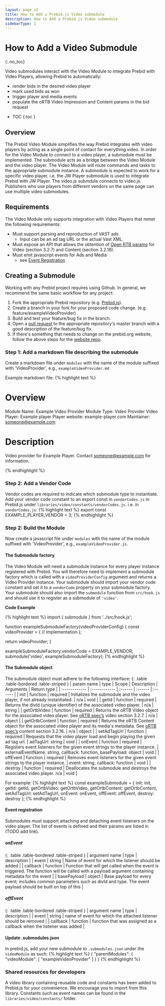 ```yaml
---
layout: page_v2
title: How to Add a Prebid.js Video submodule
description: How to Add a Prebid.js Video submodule
sidebarType: 1
---
```


# How to Add a Video Submodule
{:.no_toc}

Video submodules interact with the Video Module to integrate Prebid with Video Players, allowing Prebid to automatically:
- render bids in the desired video player
- mark used bids as won
- trigger player and media events
- populate the oRTB Video Impression and Content params in the bid request

* TOC
  {:toc }

## Overview

The Prebid Video Module simplifies the way Prebid integrates with video players by acting as a single point of contact for everything video.
In order for the Video Module to connect to a video player, a submodule must be implemented. The submodule acts as a bridge between the Video Module and the video player.
The Video Module will route commands and tasks to the appropriate submodule instance.
A submodule is expected to work for a specific video player. i.e. the JW Player submodule is used to integrate Prebid with JW Player. The video.js submdule connects to video.js. 
Publishers who use players from different vendors on the same page can use multiple video submodules.

## Requirements

The Video Module only supports integration with Video Players that mmet the following requirements:
- Must support parsing and reproduction of VAST ads
  - Input can be an ad tag URL or the actual Vast XML.
- Must expose an API that allows the obtention of [Open RTB params](https://www.iab.com/wp-content/uploads/2016/03/OpenRTB-API-Specification-Version-2-5-FINAL.pdf) for Video (section 3.2.7) and Content (section 3.2.16).
- Must emit javascript events for Ads and Media
  - see [Event Registration](#event-registration)

## Creating a Submodule

Working with any Prebid project requires using Github. In general, we recommend the same basic workflow for any project:

1. Fork the appropriate Prebid repository (e.g. [Prebid.js](https://github.com/prebid/Prebid.js)).
2. Create a branch in your fork for your proposed code change. (e.g. feature/exampleVideoProvider)
3. Build and test your feature/bug fix in the branch.
4. Open a [pull request](https://help.github.com/en/desktop/contributing-to-projects/creating-a-pull-request) to the appropriate repository's master branch with a good description of the feature/bug fix.
5. If there's something that needs to change on the prebid.org website, follow the above steps for the [website repo](https://github.com/prebid/prebid.github.io).

### Step 1: Add a markdown file describing the submodule

Create a markdown file under `modules` with the name of the module suffixed with 'VideoProvider', e.g., `exampleVideoProvider.md`

Example markdown file:
{% highlight text %}
# Overview

Module Name: Example Video Provider
Module Type: Video Provider
Video Player: Example player
Player website: example-player.com
Maintainer: someone@example.com

# Description

Video provider for Example Player. Contact someone@example.com for information.

{% endhighlight %}

### Step 2: Add a Vendor Code

Vendor codes are required to indicate which submodule type to instantiate. Add your vendor code constant to an export const in `vendorCodes.js` in Prebid.js under `libraries/video/constants/vendorCodes.js`.
i.e. in `vendorCodes.js`:
{% highlight text %}
export const EXAMPLE_PLAYER_VENDOR = 3;
{% endhighlight %}

### Step 2: Build the Module

Now create a javascript file under `modules` with the name of the module suffixed with 'VideoProvider', e.g., `exampleVideoProvider.js`.

#### The Submodule factory

The Video Module will need a submodule instance for every player instance registered with Prebid. You will therefore need to implement a submodule factory which is called with a `videoProviderConfig` argument and returns a Video Provider instance.
Your submodule should import your vendor code constant and set it to a `vendorCode` property on your submodule factory.
Your submodule should also import the `submodule` function from `src/hook.js` and should use it to register as a submodule of `'video'`.

**Code Example**

{% highlight text %}
import { submodule } from '../src/hook.js';

function exampleSubmoduleFactory(videoProviderConfig) {
  const videoProvider = {
    // implementation
  };

  return videoProvider;
}

exampleSubmoduleFactory.vendorCode = EXAMPLE_VENDOR;
submodule('video', exampleSubmoduleFactory);
{% endhighlight %}

#### The Submodule object

The submodule object must adhere to the following interface:
{: .table .table-bordered .table-striped }
|  param name | type  | Scope | Description | Arguments | Return type |
| :------------ | :------------ | :------ | :------ | :------ |
| init | function | required | Initializes the submodule and the video player, if not already instantiated. | n/a | void |
| getId | function | required | Returns the divId (unique identifier) of the associated video player. | n/a | string |
| getOrtbVideo | function | required | Returns the oRTB Video object for the associated video player. See [oRTB spec’s](https://www.iab.com/wp-content/uploads/2016/03/OpenRTB-API-Specification-Version-2-5-FINAL.pdf) video section 3.2.7. | n/a | object |
| getOrtbContent | function | required | Returns the oRTB Content object for the associated video player and its media's metadata. See [oRTB spec’s](https://www.iab.com/wp-content/uploads/2016/03/OpenRTB-API-Specification-Version-2-5-FINAL.pdf)  content section 3.2.16. | n/a | object |
| setAdTagUrl | function | required | Requests that the video player load and begin playing the given ad tag url. | adTagUrl: string | void |
| onEvent | function | required | Registers event listeners for the given event strings to the player instance. | externalEventName: string, callback: function, basePayload: object | void |
| offEvent | function | required | Removes event listeners for the given event strings to the player instance. | event: string, callback: function | void |
| destroy | function | required | Deallocates the submodule and destroys the associated video player. n/a | void |

For example:
{% highlight text %}
const exampleSubmodule =  {
  init: init,
  getId: getId,
  getOrtbVideo: getOrtbVideo,
  getOrtbContent: getOrtbContent,
  setAdTagUrl: setAdTagUrl,
  onEvent: onEvent,
  offEvent: offEvent,
  destroy: destroy
};
{% endhighlight %}

<a name="event-registration" />

#### Event registration

Submodules must support attaching and detaching event listeners on the video player. The list of events is defined and their params are listed in (TODO add link).

##### onEvent

{: .table .table-bordered .table-striped }
| argument name | type | description |
| event | string | Name of event for which the listener should be added |
| callback | function | Function that will get called when the event is triggered. The function will be called with a payload argument containing metadata for the event |
| basePayload | object | Base payload for every event; includes common parameters such as divId and type. The event payload should be built on top of this |

##### offEvent

{: .table .table-bordered .table-striped }
| argument name | type | description |
| event | string | name of event for which the attached listener should be removed |
| callback | function | function that was assigned as a callback when the listener was added |

#### Update .submodules.json

In prebid.js, add your new submodule to `.submodules.json` under the `videoModule` as such:
{% highlight text %}
{
  "parentModules": {
    "videoModule": [
      "exampleVideoProvider"
    ]
  }
}
{% endhighlight %}

### Shared resources for developers

A video library containing reusable code and constants has been added to Prebid.js for your convenience. We encourage you to import from this library.
Constants such as event names can be found in the `libraries/video/constants/` folder.
